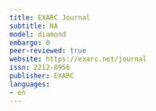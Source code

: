 ```yaml
---
title: EXARC Journal
subtitle: NA
model: diamond
embargo: 0
peer-reviewed: true
website: https://exarc.net/journal
issn: 2212-8956
publisher: EXARC
languages:
- en
---
```

